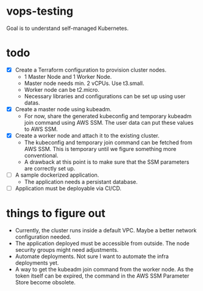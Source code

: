 # vops-testing

Goal is to understand self-managed Kubernetes.

# todo

- [x] Create a Terraform configuration to provision cluster nodes.
    - 1 Master Node and 1 Worker Node.
    - Master node needs min. 2 vCPUs. Use t3.small.
    - Worker node can be t2.micro.
    - Necessary libraries and configurations can be set up using user datas.
- [x] Create a master node using kubeadm.
    - For now, share the generated kubeconfig and temporary kubeadm join command using AWS SSM. The user data can put these values to AWS SSM.
- [x] Create a worker node and attach it to the existing cluster.
    - The kubeconfig and temporary join command can be fetched from AWS SSM. This is temporary until we figure something more conventional.
    - A drawback at this point is to make sure that the SSM parameters are correctly set up.
- [ ] A sample dockerized application.
    - The application needs a persistant database.
- [ ] Application must be deployable via CI/CD.

# things to figure out

- Currently, the cluster runs inside a default VPC. Maybe a better network configuration needed.
- The application deployed must be accessible from outside. The node security groups might need adjustments.
- Automate deployments. Not sure I want to automate the infra deployments yet.
- A way to get the kubeadm join command from the worker node. As the token itself can be expired, the command in the AWS SSM Parameter Store become obsolete.

